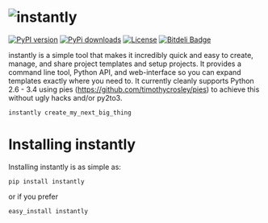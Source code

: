 ![instantly](https://raw.github.com/timothycrosley/instantly/develop/logo.png)
=====

[![PyPI version](https://badge.fury.io/py/instantly.png)](http://badge.fury.io/py/instantly)
[![PyPi downloads](https://pypip.in/d/instantly/badge.png)](https://crate.io/packages/instantly/)
[![License](https://pypip.in/license/instantly/badge.png)](https://pypi.python.org/pypi/instantly/)
[![Bitdeli Badge](https://d2weczhvl823v0.cloudfront.net/timothycrosley/instantly/trend.png)](https://bitdeli.com/free "Bitdeli Badge")

instantly is a simple tool that makes it incredibly quick and easy to create, manage, and share project templates and setup projects.
It provides a command line tool, Python API, and web-interface so you can expand templates exactly where you need to.
It currently cleanly supports Python 2.6 - 3.4 using pies (https://github.com/timothycrosley/pies) to achieve this without ugly hacks and/or py2to3.


    instantly create_my_next_big_thing


Installing instantly
===================

Installing instantly is as simple as:

    pip install instantly

or if you prefer

    easy_install instantly


